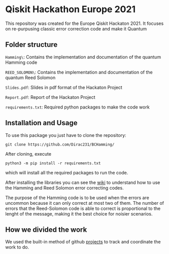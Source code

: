 # Qiskit Hackathon Europe 2021

This repository was created for the Europe Qiskit Hackaton 2021. It focuses on re-purpusing classic error correction code and make it Quantum

## Folder structure

`Hamming\`: Contains the implementation and documentation of the quantum Hamming code  

`REED_SOLOMON\`: Contains the implementation and documentation of the quantum Reed Solomon  

`Slides.pdf`: Slides in pdf format of the Hackaton Project  

`Report.pdf`: Report of the Hackaton Project

`requirements.txt`: Required python packages to make the code work


## Installation and Usage
To use this package you just have to clone the repository: 

```
git clone https://github.com/Dirac231/BCHamming/
```

After cloning, execute 

```
python3 -m pip install -r requirements.txt
```

which will install all the required packages to run the code.   

After installing the libraries you can see the [wiki](https://github.com/Dirac231/BCHamming/wiki) to understand how to use the Hamming and Reed Solomon error correcting codes.

The purpose of the Hamming code is to be used when the errors are uncommon because it can only correct at most two of them.
The number of errors that the Reed-Solomon code is able to correct is proportional to the lenght of the message, making it the best choice for noisier scenarios.

## How we divided the work

We used the built-in method of github [projects](https://github.com/Dirac231/BCHamming/projects/1?fullscreen=true) to track and coordinate the work to do.
